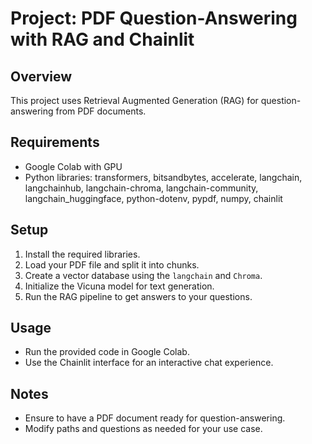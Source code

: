 # Project: PDF Question-Answering with RAG and Chainlit

## Overview
This project uses Retrieval Augmented Generation (RAG) for question-answering from PDF documents.

## Requirements
- Google Colab with GPU
- Python libraries: transformers, bitsandbytes, accelerate, langchain, langchainhub, langchain-chroma, langchain-community, langchain_huggingface, python-dotenv, pypdf, numpy, chainlit

## Setup
1. Install the required libraries.
2. Load your PDF file and split it into chunks.
3. Create a vector database using the `langchain` and `Chroma`.
4. Initialize the Vicuna model for text generation.
5. Run the RAG pipeline to get answers to your questions.

## Usage
- Run the provided code in Google Colab.
- Use the Chainlit interface for an interactive chat experience.

## Notes
- Ensure to have a PDF document ready for question-answering.
- Modify paths and questions as needed for your use case.
